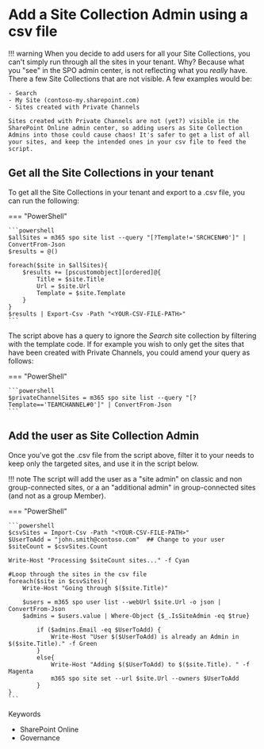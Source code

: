 # Add a Site Collection Admin using a csv file

!!! warning
    When you decide to add users for all your Site Collections, you can't simply run through all the sites in your tenant. Why? Because what you "see" in the SPO admin center, is not reflecting what you _really_ have. There a few Site Collections that are not visible. A few examples would be:

    - Search
    - My Site (contoso-my.sharepoint.com)
    - Sites created with Private Channels

    Sites created with Private Channels are not (yet?) visible in the SharePoint Online admin center, so adding users as Site Collection Admins into those could cause chaos! It's safer to get a list of all your sites, and keep the intended ones in your csv file to feed the script.

## Get all the Site Collections in your tenant

To get all the Site Collections in your tenant and export to a .csv file, you can run the following:

=== "PowerShell"

    ```powershell
    $allSites = m365 spo site list --query "[?Template!='SRCHCEN#0']" | ConvertFrom-Json
    $results = @()

    foreach($site in $allSites){
        $results += [pscustomobject][ordered]@{
            Title = $site.Title
            Url = $site.Url
            Template = $site.Template
        }
    }
    $results | Export-Csv -Path "<YOUR-CSV-FILE-PATH>"
    ```

The script above has a query to ignore the _Search_ site collection by filtering with the template code. If for example you wish to only get the sites that have been created with Private Channels, you could amend your query as follows:

=== "PowerShell"

    ```powershell
    $privateChannelSites = m365 spo site list --query "[?Template=='TEAMCHANNEL#0']" | ConvertFrom-Json
    ```

## Add the user as Site Collection Admin

Once you've got the .csv file from the script above, filter it to your needs to keep only the targeted sites, and use it in the script below.

!!! note
    The script will add the user as a "site admin" on classic and non group-connected sites, or a an "additional admin" in group-connected sites (and not as a group Member).

=== "PowerShell"

    ```powershell
    $csvSites = Import-Csv -Path "<YOUR-CSV-FILE-PATH>"
    $UserToAdd = "john.smith@contoso.com"  ## Change to your user
    $siteCount = $csvSites.Count

    Write-Host "Processing $siteCount sites..." -f Cyan

    #Loop through the sites in the csv file
    foreach($site in $csvSites){
        Write-Host "Going through $($site.Title)" 
        
        $users = m365 spo user list --webUrl $site.Url -o json | ConvertFrom-Json
        $admins = $users.value | Where-Object {$_.IsSiteAdmin -eq $true}
            
            if ($admins.Email -eq $UserToAdd) {
                Write-Host "User $($UserToAdd) is already an Admin in $($site.Title)." -f Green
            }
            else{
                Write-Host "Adding $($UserToAdd) to $($site.Title). " -f Magenta
                m365 spo site set --url $site.Url --owners $UserToAdd
            }
    }
    ```

Keywords

- SharePoint Online
- Governance
